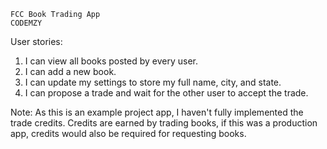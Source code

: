 
    FCC Book Trading App
    CODEMZY


User stories:

1. I can view all books posted by every user.
2. I can add a new book.
3. I can update my settings to store my full name, city, and state.
4. I can propose a trade and wait for the other user to accept the trade.

Note: As this is an example project app, I haven't fully implemented the trade credits. Credits are earned by trading books, if this was a production app, credits would also be required for requesting books.